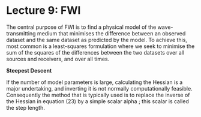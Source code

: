 # Lecture 9: FWI


The central purpose of FWI is to find a physical model of the wave-transmitting medium that minimises the difference between an observed dataset 
and the same dataset as predicted by the model. 
To achieve this, most common is a least-squares formulation where we seek to minimise the sum of the squares of the differences between the two datasets over all sources and receivers, and over all times.

**Steepest Descent**

If the number of model parameters  is large, calculating the Hessian is a major undertaking, and inverting it is not normally computationally feasible. Consequently the method that is typically used is to replace the inverse of the Hessian in equation (23) by a simple scalar alpha ; this scalar is called the step length.


